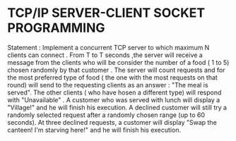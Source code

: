 # TCP/IP SERVER-CLIENT SOCKET PROGRAMMING 
   Statement : Implement a concurrent TCP server to which maximum N clients can connect . From T to T seconds ,the server will receive a message from the clients who will be consider the number of a food ( 1 to 5) chosen randomly by that customer . 
   The server will count requests and for the most preferred type of food ( the one with the most requests on that round) will send to the requesting clients as an answer : "The meal is served". The other clients ( who have hosen a different type) will respond with 
"Unavailable" . 
   A customer who was served with lunch will display a "Village!" and he will finish his execution. A declined customer will still try a randomly selected request after a randomly chosen range (up to 60 seconds). At three declined requests, a customer will display "Swap the canteen! I'm starving here!" and he will finish his execution. 
